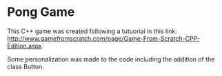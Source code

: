 # Pong Game
This C++ game was created following a tutuorial in this link: http://www.gamefromscratch.com/page/Game-From-Scratch-CPP-Edition.aspx

Some personalization was made to the code including the addition of the class Button.
